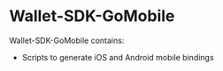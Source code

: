 # Wallet-SDK-GoMobile

Wallet-SDK-GoMobile contains:

* Scripts to generate iOS and Android mobile bindings
